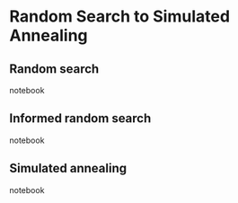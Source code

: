# Random Search to Simulated Annealing

## Random search 

notebook

## Informed random search

notebook

## Simulated annealing

notebook

